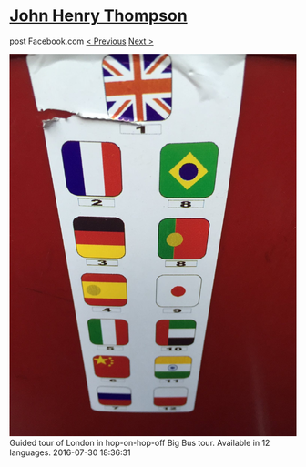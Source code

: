 # [John Henry Thompson](../README.md)
post Facebook.com
[< Previous](2016-07-30-2.md) [Next >](2016-07-30-4.md)

[![](../media/2016-07-30/Timeline-Photos-Guided-tour-of-London-in-hop-on-hop-off-Big-Bus.jpg)](../README.md)
Guided tour of London in hop-on-hop-off Big Bus tour.
Available in 12 languages.
2016-07-30 18:36:31